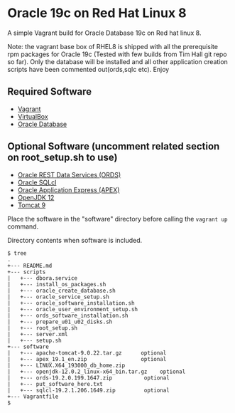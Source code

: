 # Oracle 19c on Red Hat Linux 8

A simple Vagrant build for Oracle Database 19c on Red hat linux 8.

Note: the vagrant base box of RHEL8 is shipped with all the prerequisite rpm packages for Oracle 19c (Tested with few builds from Tim Hall git repo so far).
       Only the database will be installed and all other application creation scripts have been commented out(ords,sqlc etc).
Enjoy

## Required Software

* [Vagrant](https://www.vagrantup.com/downloads.html)
* [VirtualBox](https://www.virtualbox.org/wiki/Downloads)
* [Oracle Database](https://www.oracle.com/technetwork/database/enterprise-edition/downloads/oracle19c-linux-5462157.html)
## Optional Software (uncomment related section on root_setup.sh to use)
* [Oracle REST Data Services (ORDS)](https://www.oracle.com/technetwork/developer-tools/rest-data-services/downloads/index.html)
* [Oracle SQLcl](https://www.oracle.com/technetwork/developer-tools/sqlcl/downloads/index.html)
* [Oracle Application Express (APEX)](https://www.oracle.com/technetwork/developer-tools/apex/downloads/index.html)
* [OpenJDK 12](http://jdk.java.net/12/)
* [Tomcat 9](https://tomcat.apache.org/download-90.cgi)

Place the software in the "software" directory before calling the `vagrant up` command.

Directory contents when software is included.

```
$ tree
.
+--- README.md
+--- scripts
|   +--- dbora.service
|   +--- install_os_packages.sh
|   +--- oracle_create_database.sh
|   +--- oracle_service_setup.sh
|   +--- oracle_software_installation.sh
|   +--- oracle_user_environment_setup.sh
|   +--- ords_software_installation.sh
|   +--- prepare_u01_u02_disks.sh
|   +--- root_setup.sh
|   +--- server.xml
|   +--- setup.sh
+--- software
|   +--- apache-tomcat-9.0.22.tar.gz      optional
|   +--- apex_19.1_en.zip                 optional
|   +--- LINUX.X64_193000_db_home.zip
|   +--- openjdk-12.0.2_linux-x64_bin.tar.gz    optional
|   +--- ords-19.2.0.199.1647.zip          optional
|   +--- put_software_here.txt        
|   +--- sqlcl-19.2.1.206.1649.zip         optional
+--- Vagrantfile
$
```